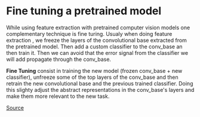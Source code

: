# Fine tuning a pretrained model

While using feature extraction with pretrained computer vision models one complementary technique is fine turing.
Usualy when doing feature extraction , we freeze the layers of the convolutional base extracted from the pretrained model.
Then add a custom classifier to the conv_base an then train it.
Then we can avoid that the error signal from the classifier we will add  propagate through the conv_base.

**Fine Tuning** consist in training the new model (frozen conv_base + new classifier), unfreeze some of the top layers of the 
conv_base and then retrain the new convolutional base and the previous trained classifier.
Doing this slighty adjust the abstract representations in the conv_base's layers and make them more relevant to the new task.

[Source](https://www.manning.com/books/deep-learning-with-python-second-edition)

